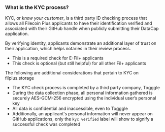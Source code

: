 ### What is the KYC process?

KYC, or _know your customer_, is a third party ID checking process that allows all Filecoin Plus applicants to have their identification verified and associated with their GitHub handle when publicly submitting their DataCap application.

By verifying identity, applicants demonstrate an additional layer of trust on their application, which helps notaries in their review process.

- This is a required check for E-Fil+ applicants
- This check is optional (but still helpful) for all other Fil+ applicants

The following are additional considerations that pertain to KYC on filplus.storage

- The KYC check process is completed by a third party company, Togggle
- During the data collection phase, all personal information gathered is securely AES-GCM-256 encrypted using the individual user’s personal key
- All data is confidential and inaccessible, even to Togggle
- Additionally, an applicant's personal information will never appear on GitHub applications, only the `kyc verified` label will show to signify a successful check was completed
